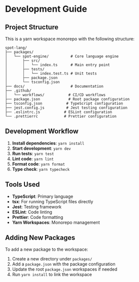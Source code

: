 # Development Guide

## Project Structure

This is a yarn workspace monorepo with the following structure:

```
spot-lang/
├── packages/
│   └── spot-engine/          # Core language engine
│       ├── src/
│       │   └── index.ts      # Main entry point
│       ├── tests/
│       │   └── index.test.ts # Unit tests
│       ├── package.json
│       └── tsconfig.json
├── docs/                     # Documentation
├── .github/
│   └── workflows/           # CI/CD workflows
├── package.json             # Root package configuration
├── tsconfig.json           # TypeScript configuration
├── jest.config.js          # Jest testing configuration
├── .eslintrc.js           # ESLint configuration
└── .prettierrc            # Prettier configuration
```

## Development Workflow

1. **Install dependencies**: `yarn install`
2. **Start development**: `yarn dev`
3. **Run tests**: `yarn test`
4. **Lint code**: `yarn lint`
5. **Format code**: `yarn format`
6. **Type check**: `yarn typecheck`

## Tools Used

- **TypeScript**: Primary language
- **tsx**: For running TypeScript files directly
- **Jest**: Testing framework
- **ESLint**: Code linting
- **Prettier**: Code formatting
- **Yarn Workspaces**: Monorepo management

## Adding New Packages

To add a new package to the workspace:

1. Create a new directory under `packages/`
2. Add a `package.json` with the package configuration
3. Update the root `package.json` workspaces if needed
4. Run `yarn install` to link the workspace
